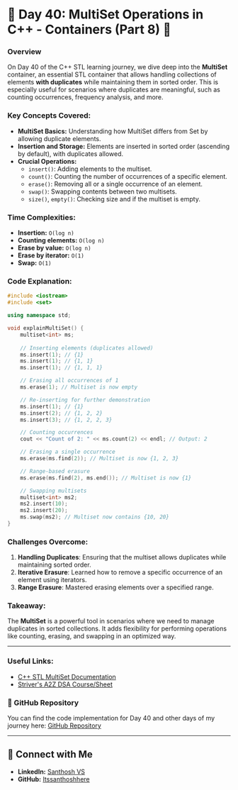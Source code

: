 # 🚀 Day 40: MultiSet Operations in C++ - Containers (Part 8) 🚀

### Overview

On Day 40 of the C++ STL learning journey, we dive deep into the **MultiSet** container, an essential STL container that allows handling collections of elements **with duplicates** while maintaining them in sorted order. This is especially useful for scenarios where duplicates are meaningful, such as counting occurrences, frequency analysis, and more.

### Key Concepts Covered:
- **MultiSet Basics:** Understanding how MultiSet differs from Set by allowing duplicate elements.
- **Insertion and Storage:** Elements are inserted in sorted order (ascending by default), with duplicates allowed.
- **Crucial Operations:**  
  - `insert()`: Adding elements to the multiset.
  - `count()`: Counting the number of occurrences of a specific element.
  - `erase()`: Removing all or a single occurrence of an element.
  - `swap()`: Swapping contents between two multisets.
  - `size()`, `empty()`: Checking size and if the multiset is empty.

### Time Complexities:
- **Insertion:** `O(log n)`
- **Counting elements:** `O(log n)`
- **Erase by value:** `O(log n)`
- **Erase by iterator:** `O(1)`
- **Swap:** `O(1)`

### Code Explanation:

```cpp
#include <iostream>
#include <set> 

using namespace std;

void explainMultiSet() {
    multiset<int> ms;
    
    // Inserting elements (duplicates allowed)
    ms.insert(1); // {1}
    ms.insert(1); // {1, 1}
    ms.insert(1); // {1, 1, 1}

    // Erasing all occurrences of 1
    ms.erase(1); // Multiset is now empty

    // Re-inserting for further demonstration
    ms.insert(1); // {1}
    ms.insert(2); // {1, 2, 2}
    ms.insert(3); // {1, 2, 2, 3}

    // Counting occurrences
    cout << "Count of 2: " << ms.count(2) << endl; // Output: 2

    // Erasing a single occurrence
    ms.erase(ms.find(2)); // Multiset is now {1, 2, 3}

    // Range-based erasure
    ms.erase(ms.find(2), ms.end()); // Multiset is now {1}

    // Swapping multisets
    multiset<int> ms2;
    ms2.insert(10);
    ms2.insert(20);
    ms.swap(ms2); // Multiset now contains {10, 20}
}
```

### Challenges Overcome:
1. **Handling Duplicates**: Ensuring that the multiset allows duplicates while maintaining sorted order.
2. **Iterative Erasure**: Learned how to remove a specific occurrence of an element using iterators.
3. **Range Erasure**: Mastered erasing elements over a specified range.

### Takeaway:
The **MultiSet** is a powerful tool in scenarios where we need to manage duplicates in sorted collections. It adds flexibility for performing operations like counting, erasing, and swapping in an optimized way.

---

### Useful Links:
- [C++ STL MultiSet Documentation](https://cplusplus.com/reference/set/multiset/)
- [Striver's A2Z DSA Course/Sheet](https://takeuforward.org/strivers-a2z-dsa-course/strivers-a2z-dsa-course-sheet-2)

### 📂 GitHub Repository

You can find the code implementation for Day 40 and other days of my journey here: [GitHub Repository](https://github.com/Itssanthoshhere/Data-Structures-and-Algorithms/blob/main/C%2B%2B%20with%20DSA-learning-journey/Day40%20-%20C%2B%2B%20STL%20-%20MultiSet/STL_MultiSet.cpp)

---

## 🔗 Connect with Me
- **LinkedIn:** [Santhosh VS](https://www.linkedin.com/in/thesanthoshvs/)
- **GitHub:** [Itssanthoshhere](https://github.com/Itssanthoshhere)
